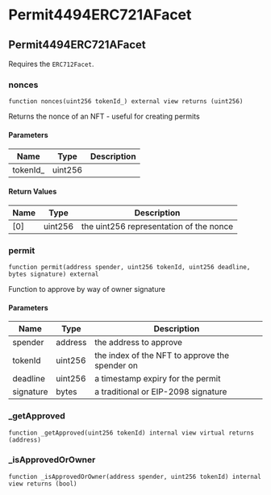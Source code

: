 # Permit4494ERC721AFacet

## Permit4494ERC721AFacet

Requires the `ERC712Facet`.

### nonces

```solidity
function nonces(uint256 tokenId_) external view returns (uint256)
```

Returns the nonce of an NFT - useful for creating permits

#### Parameters

| Name | Type | Description |
| ---- | ---- | ----------- |
| tokenId_ | uint256 |  |

#### Return Values

| Name | Type | Description |
| ---- | ---- | ----------- |
| [0] | uint256 | the uint256 representation of the nonce |

### permit

```solidity
function permit(address spender, uint256 tokenId, uint256 deadline, bytes signature) external
```

Function to approve by way of owner signature

#### Parameters

| Name | Type | Description |
| ---- | ---- | ----------- |
| spender | address | the address to approve |
| tokenId | uint256 | the index of the NFT to approve the spender on |
| deadline | uint256 | a timestamp expiry for the permit |
| signature | bytes | a traditional or EIP-2098 signature |

### _getApproved

```solidity
function _getApproved(uint256 tokenId) internal view virtual returns (address)
```

### _isApprovedOrOwner

```solidity
function _isApprovedOrOwner(address spender, uint256 tokenId) internal view returns (bool)
```

